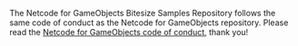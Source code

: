 The Netcode for GameObjects Bitesize Samples Repository follows the same code of conduct as the Netcode for GameObjects repository. Please read the [Netcode for GameObjects code of conduct](https://github.com/Unity-Technologies/com.unity.netcode.gameobjects/blob/main/CODE_OF_CONDUCT.md), thank you!